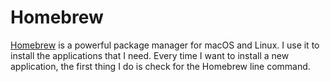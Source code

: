 # Homebrew

[Homebrew](https://brew.sh/) is a powerful package manager for macOS and Linux. I use it to install the applications that I need. Every time I want to install a new application, the first thing I do is check for the Homebrew line command. 
